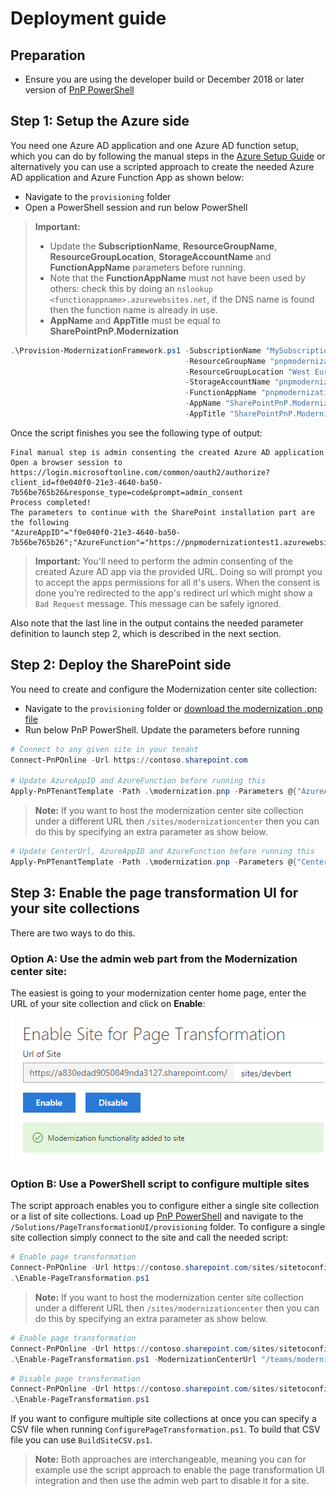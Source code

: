 # Deployment guide

## Preparation

- Ensure you are using the developer build or December 2018 or later version of [PnP PowerShell](https://docs.microsoft.com/en-us/powershell/sharepoint/sharepoint-pnp/sharepoint-pnp-cmdlets?view=sharepoint-ps)

## Step 1: Setup the Azure side

You need one Azure AD application and one Azure AD function setup, which you can do by following the manual steps in the [Azure Setup Guide](/Solutions/PageTransformationUI/docs/manual%20setup/modernization-ui-manual-azure.md) or alternatively you can use a scripted approach to create the needed Azure AD application and Azure Function App as shown below:

- Navigate to the `provisioning` folder
- Open a PowerShell session and run below PowerShell

>**Important:**
> - Update the **SubscriptionName**, **ResourceGroupName**, **ResourceGroupLocation**, **StorageAccountName** and **FunctionAppName** parameters before running. 
> - Note that the **FunctionAppName** must not have been used by others: check this by doing an `nslookup <functionappname>.azurewebsites.net`, if the DNS name is found then the function name is already in use.
> - **AppName** and **AppTitle** must be equal to **SharePointPnP.Modernization**

```PowerShell
.\Provision-ModernizationFramework.ps1 -SubscriptionName "MySubscription" `
                                       -ResourceGroupName "pnpmodernizationtest1" `
                                       -ResourceGroupLocation "West Europe" `
                                       -StorageAccountName "pnpmodernizationtest1" `
                                       -FunctionAppName "pnpmodernizationtest1" `
                                       -AppName "SharePointPnP.Modernization" `
                                       -AppTitle "SharePointPnP.Modernization"
```

Once the script finishes you see the following type of output:

```Text
Final manual step is admin consenting the created Azure AD application
Open a browser session to https://login.microsoftonline.com/common/oauth2/authorize?client_id=f0e040f0-21e3-4640-ba50-7b56be765b26&response_type=code&prompt=admin_consent
Process completed!
The parameters to continue with the SharePoint installation part are the following
"AzureAppID"="f0e040f0-21e3-4640-ba50-7b56be765b26";"AzureFunction"="https://pnpmodernizationtest1.azurewebsites.net"
```

>**Important:**
>You'll need to perform the admin consenting of the created Azure AD app via the provided URL. Doing so will prompt you to accept the apps permissions for all it's users. When the consent is done you're redirected to the app's redirect url which might show a `Bad Request` message. This message can be safely ignored.

Also note that the last line in the output contains the needed parameter definition to launch step 2, which is described in the next section.

## Step 2: Deploy the SharePoint side

You need to create and configure the Modernization center site collection:

- Navigate to the `provisioning` folder or [download the modernization .pnp file](https://github.com/SharePoint/sp-dev-modernization/blob/master/Solutions/PageTransformationUI/provisioning/modernization.pnp?raw=true)
- Run below PnP PowerShell. Update the parameters before running
  
```PowerShell
# Connect to any given site in your tenant
Connect-PnPOnline -Url https://contoso.sharepoint.com

# Update AzureAppID and AzureFunction before running this
Apply-PnPTenantTemplate -Path .\modernization.pnp -Parameters @{"AzureAppID"="79ad0500-1230-4f7a-a5bb-5e83ce9174f4";"AzureFunction"="https://contosomodernization.azurewebsites.net"}
```

>**Note:**
>If you want to host the modernization center site collection under a different URL then `/sites/modernizationcenter` then you can do this by specifying an extra parameter as show below.

```PowerShell
# Update CenterUrl, AzureAppID and AzureFunction before running this
Apply-PnPTenantTemplate -Path .\modernization.pnp -Parameters @{"CenterUrl"="/teams/modernizationcenter";"AzureAppID"="79ad0500-1230-4f7a-a5bb-5e83ce9174f4";"AzureFunction"="https://contosomodernization.azurewebsites.net"}
```

## Step 3: Enable the page transformation UI for your site collections

There are two ways to do this.

### Option A: Use the admin web part from the Modernization center site:

The easiest is going to your modernization center home page, enter the URL of your site collection and click on **Enable**:

![page transformator setup web part](/Solutions/PageTransformationUI/docs/images/enablepagetransformationwebpart.png)

### Option B: Use a PowerShell script to configure multiple sites

The script approach enables you to configure either a single site collection or a list of site collections. Load up [PnP PowerShell](http://aka.ms/sppnp-powershell) and navigate to the `/Solutions/PageTransformationUI/provisioning` folder. To configure a single site collection simply connect to the site and call the needed script:

```PowerShell
# Enable page transformation
Connect-PnPOnline -Url https://contoso.sharepoint.com/sites/sitetoconfigure
.\Enable-PageTransformation.ps1
```

>**Note:**
>If you want to host the modernization center site collection under a different URL then `/sites/modernizationcenter` then you can do this by specifying an extra parameter as show below.

```PowerShell
# Enable page transformation
Connect-PnPOnline -Url https://contoso.sharepoint.com/sites/sitetoconfigure
.\Enable-PageTransformation.ps1 -ModernizationCenterUrl "/teams/modernization"
```

```PowerShell
# Disable page transformation
Connect-PnPOnline -Url https://contoso.sharepoint.com/sites/sitetoconfigure
.\Enable-PageTransformation.ps1
```

If you want to configure multiple site collections at once you can specify a CSV file when running `ConfigurePageTransformation.ps1`. To build that CSV file you can use `BuildSiteCSV.ps1`.

>**Note:**
>Both approaches are interchangeable, meaning you can for example use the script approach to enable the page transformation UI integration and then use the admin web part to disable it for a site.